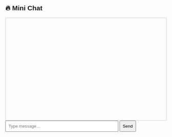 <!DOCTYPE html>
<html>
<head>
  <title>Mini Chat App</title>
  <style>
    body { font-family: Arial; }
    #messages { height: 300px; overflow-y: scroll; border: 1px solid #ccc; padding: 10px; }
    input { padding: 8px; width: 70%; }
    button { padding: 8px; }
  </style>
</head>
<body>
  <h2>🔥 Mini Chat</h2>
  <div id="messages"></div>
  <input id="msgInput" placeholder="Type message..."/>
  <button onclick="sendMessage()">Send</button>

  <!-- Firebase SDK -->
  <script src="https://www.gstatic.com/firebasejs/9.1.3/firebase-app.js"></script>
  <script src="https://www.gstatic.com/firebasejs/9.1.3/firebase-database.js"></script>

  <script>
    // 1. Your Firebase config (replace with your project’s keys)
    const firebaseConfig = {
      apiKey: "YOUR_API_KEY",
      authDomain: "YOUR_PROJECT.firebaseapp.com",
      databaseURL: "https://YOUR_PROJECT.firebaseio.com",
      projectId: "YOUR_PROJECT",
      storageBucket: "YOUR_PROJECT.appspot.com",
      messagingSenderId: "YOUR_SENDER_ID",
      appId: "YOUR_APP_ID"
    };

    // 2. Initialize
    const app = firebase.initializeApp(firebaseConfig);
    const db = firebase.database();

    // 3. Send message
    function sendMessage() {
      const msg = document.getElementById("msgInput").value;
      db.ref("messages").push().set({ text: msg });
      document.getElementById("msgInput").value = "";
    }

    // 4. Listen for new messages
    db.ref("messages").on("child_added", function(snapshot) {
      let msgBox = document.getElementById("messages");
      msgBox.innerHTML += "<p>" + snapshot.val().text + "</p>";
    });
  </script>
</body>
</html>
